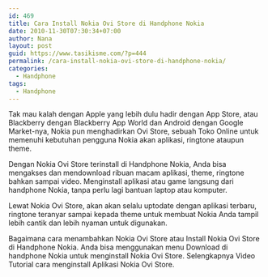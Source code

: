 ```yaml
---
id: 469
title: Cara Install Nokia Ovi Store di Handphone Nokia
date: 2010-11-30T07:30:34+07:00
author: Nana
layout: post
guid: https://www.tasikisme.com/?p=444
permalink: /cara-install-nokia-ovi-store-di-handphone-nokia/
categories:
  - Handphone
tags:
  - Handphone
---
```

Tak mau kalah dengan Apple yang lebih dulu hadir dengan App Store, atau Blackberry dengan Blackberry App World dan Android dengan Google Market-nya, Nokia pun menghadirkan Ovi Store, sebuah Toko Online untuk memenuhi kebutuhan pengguna Nokia akan aplikasi, ringtone ataupun theme.

Dengan Nokia Ovi Store terinstall di Handphone Nokia, Anda bisa mengakses dan mendownload ribuan macam aplikasi, theme, ringtone bahkan sampai video. Menginstall aplikasi atau game langsung dari handphone Nokia, tanpa perlu lagi bantuan laptop atau komputer.

Lewat Nokia Ovi Store, akan akan selalu uptodate dengan aplikasi terbaru, ringtone teranyar sampai kepada theme untuk membuat Nokia Anda tampil lebih cantik dan lebih nyaman untuk digunakan.

Bagaimana cara menambahkan Nokia Ovi Store atau Install Nokia Ovi Store di Handphone Nokia. Anda bisa menggunakan menu Download di handphone Nokia untuk menginstall Nokia Ovi Store. Selengkapnya Video Tutorial cara menginstall Aplikasi Nokia Ovi Store.